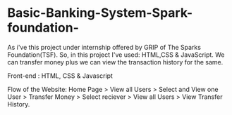 # Basic-Banking-System-Spark-foundation-
As i've this project under internship offered by GRIP of The Sparks Foundation(TSF). So, in this project I've used: HTML,CSS &amp; JavaScript. We can transfer money plus we can view the transaction history for the same.

Front-end : HTML, CSS & Javascript

Flow of the Website: Home Page > View all Users > Select and View one User > Transfer Money > Select reciever > View all Users > View Transfer History.
